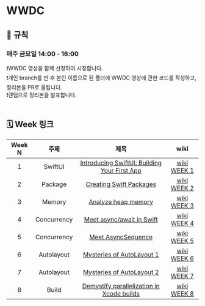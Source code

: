 # WWDC 
## 🚫 규칙
### 매주 금요일 14:00 - 16:00
❗️WWDC 영상을 함께 선정하여 시청합니다. <br>
❗️개인 branch를 판 후 본인 이름으로 된 폴더에 WWDC 영상에 관한 코드를 작성하고, 정리본을 PR로 올립니다. <br>
❗️랜덤으로 정리본을 발표합니다. <br>
<br>


## 🗓️ Week 링크
|Week N | 주제  | 제목 | wiki |
|:--:|:--:|:--:|:--:|
| 1 | SwiftUI| [Introducing SwiftUI: Building Your First App](https://developer.apple.com/videos/play/wwdc2019/204/)| [wiki WEEK 1](https://github.com/TodayStudy-iOS/WWDC/wiki/%F0%9F%92%9C-%5BWEEK-1%5D-Introducing-SwiftUI:-Building-Your-First-App-%E2%80%90-20241223) |
| 2 | Package | [Creating Swift Packages](https://developer.apple.com/videos/play/wwdc2019/410) | [wiki WEEK 2](https://github.com/TodayStudy-Developers/iOS_WWDC/wiki/%F0%9F%92%9C-%5BWEEK-2%5D--Creating-Swift-Packages-%E2%80%90-20250103) |
| 3 | Memory | [Analyze heap memory](https://developer.apple.com/videos/play/wwdc2024/10173) | [wiki WEEK 3](https://github.com/TodayStudy-Developers/iOS_WWDC/wiki/%F0%9F%92%9C-%5BWEEK-3%5D-Analyze-heap-memory-%E2%80%90-20250109) |
| 4 | Concurrency | [Meet async/await in Swift](https://developer.apple.com/kr/videos/play/wwdc2021/10132/) | [wiki WEEK 4](https://github.com/TodayStudy-Developers/iOS_WWDC/wiki/%F0%9F%92%9C-%5BWEEK-4%5D-Meet-async-await-in-Swift-%E2%80%90-20250124) |
| 5 | Concurrency | [Meet AsyncSequence](https://developer.apple.com/videos/play/wwdc2021/10058) | [wiki WEEK 5](https://github.com/TodayStudy-Developers/iOS_WWDC/wiki/%F0%9F%92%9C-%5BWEEK-5%5D-Meet-AsyncSequence-%E2%80%90-20250207) |
| 6 | Autolayout | [Mysteries of AutoLayout 1](https://www.youtube.com/watch?v=Qh0hydxLow4&pp=ygUSMjE4IHNkIGF1dG8gbGF5b3V0) | [wiki WEEK 6](https://github.com/TodayStudy-Developers/iOS_WWDC/wiki/%F0%9F%92%9C-%5BWEEK-6,-7%5D-Mysteries-of-AutoLayout-%E2%80%90-20250214) |
| 7 | Autolayout | [Mysteries of AutoLayout 2](https://www.youtube.com/watch?v=4W2ZwzErQKk&pp=ygUfbXlzdGVyaW91cyBvZiBhdXRvbGF5b3V0IHBhcnQgMg%3D%3D) | [wiki WEEK 7](https://github.com/TodayStudy-Developers/iOS_WWDC/wiki/%F0%9F%92%9C-%5BWEEK-6,-7%5D-Mysteries-of-AutoLayout-%E2%80%90-20250214) |
| 8 | Build | [Demystify parallelization in Xcode builds](https://developer.apple.com/kr/videos/play/wwdc2022/110364/?time=1220) | [wiki WEEK 8]() |

<br>
